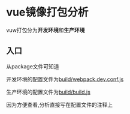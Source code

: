 <h1>vue镜像打包分析</h1>
<p>vuw打包分为<b>开发环境</b>和<b>生产环境</b></p>

<h2>入口</h2>
<p>从package文件可知道</p>
<p>开发环境的配置文件为<a href="../../build/webpack.dev.conf.js">build/webpack.dev.conf.js</a></p>
<p>生产环境的配置文件为<a href="../../build/build.js">build/build.js</a></p>


<aside>因为方便查看,分析直接写在配置文件的注释上</aside>